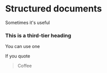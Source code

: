 
# Structured documents

Sometimes it's useful

### This is a third-tier heading

You can use one

If you quote

> Coffee
